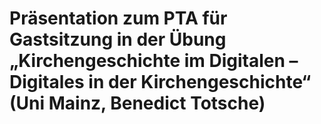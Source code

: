 # Präsentation zum PTA für Gastsitzung in der Übung „Kirchengeschichte im Digitalen – Digitales in der Kirchengeschichte“ (Uni Mainz, Benedict Totsche) 